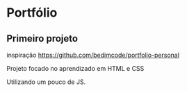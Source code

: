 # Portfólio
 
##  Primeiro projeto 

inspiração https://github.com/bedimcode/portfolio-personal

<p>Projeto focado no aprendizado em HTML e CSS</p>
<p>Utilizando um pouco de JS.</p>
